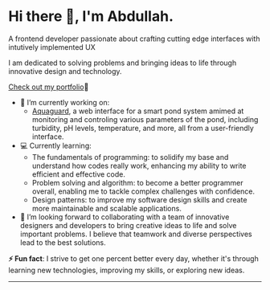 # Hi there 👋, I'm Abdullah.
A frontend developer passionate about crafting cutting edge interfaces with intutively implemented UX

I am dedicated to solving problems and bringing ideas to life through innovative design and technology.

[Check out my portfolio](https://abdullahajayi.github.io/portfolio/)🚀

- 🔭 I’m currently working on:
  - [Aquaguard](https://aquaguard.vercel.app/), a web interface for a smart pond system amimed at monitoring and controling various parameters of the pond, including turbidity, pH levels, temperature, and more, all from a user-friendly interface.
- 💻 Currently learning:
  - The fundamentals of programming: to solidify my base and understand how codes really work, enhancing my ability to write efficient and effective code.
  - Problem solving and algorithm: to become a better programmer overall, enabling me to tackle complex challenges with confidence.
  - Design patterns: to improve my software design skills and create more maintainable and scalable applications.
- 👯  I’m looking forward to collaborating with a team of innovative designers and developers to bring creative ideas to life and solve important problems. I believe that teamwork and diverse perspectives lead to the best solutions.
  
**⚡ Fun fact**: I strive to get one percent better every day, whether it's through learning new technologies, improving my skills, or exploring new ideas.



---
<!--
**AbdullahAjayi/AbdullahAjayi** is a ✨ _special_ ✨ repository because its `README.md` (this file) appears on your GitHub profile.

Here are some ideas to get you started:

- 🔭 I’m currently working on ...
- 🌱 I’m currently learning ...
- 👯 I’m looking to collaborate on ...
- 🤔 I’m looking for help with ...
- 💬 Ask me about ...
- 📫 How to reach me: ...
- 😄 Pronouns: ...
- ⚡ Fun fact: ...
-->
